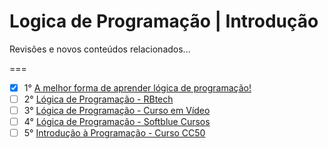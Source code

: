 # Logica de Programação | Introdução
Revisões e novos conteúdos relacionados...

===

* [x] 1° [A melhor forma de aprender lógica de programação!](https://becode.com.br/melhor-forma-de-aprender-logica-de-programacao/ "por Becode Cursos")
* [ ] 2° [Lógica de Programação - RBtech](https://www.youtube.com/playlist?list=PLInBAd9OZCzxxk0VvMGrq7l-ZMu5lOSwC "por Ricardo Bernardi")
* [ ] 3° [Lógica de Programação - Curso em Vídeo](https://www.youtube.com/watch?v=8mei6uVttho&list=PLHz_AreHm4dmSj0MHol_aoNYCSGFqvfXV "por Gustavo Guanabara")
* [ ] 4° [Lógica de Programação - Softblue Cursos](http://www.softblue.com.br/course/home/id/6 "por Carlos Eduardo G. Tosin")
* [ ] 5° [Introdução à Programação - Curso CC50](https://www.youtube.com/watch?list=PLwU7NrRA-diKax5uxx8rWXJWNTOeYJWKb&v=7nbGX498RNY "CC50 é o Curso de Harvard no Brasil")
